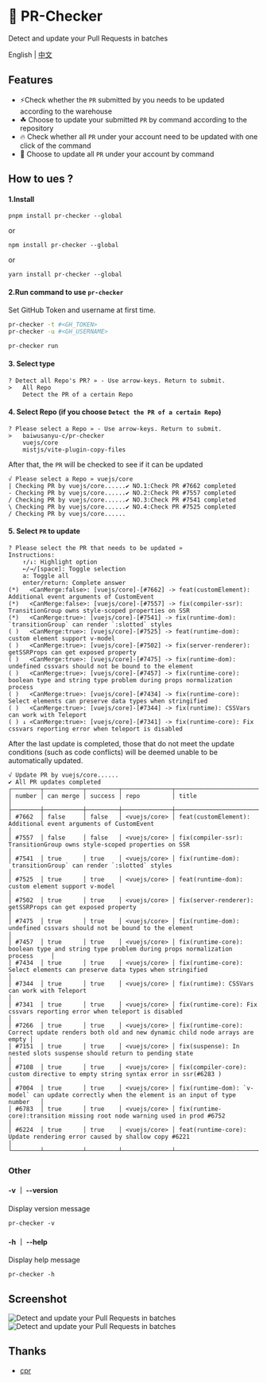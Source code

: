 
# 🚀 PR-Checker

Detect and update your Pull Requests in batches

English | [中文](https://github.com/baiwusanyu-c/pr-checker/blob/master/README.ZH-CN.md)
## Features

- ⚡️Check whether the `PR` submitted by you needs to be updated according to the warehouse
- ☘ Choose to update your submitted `PR` by command according to the repository
- 🔥️ Check whether all `PR` under your account need to be updated with one click of the command
- 🌷 Choose to update all `PR` under your account by command

## How to ues ?

#### 1.Install

```` shell
pnpm install pr-checker --global
````
or
```` shell
npm install pr-checker --global
````
or
```` shell
yarn install pr-checker --global
````

#### 2.Run command to use `pr-checker`

Set GitHub Token and username at first time.

```bash
pr-checker -t #<GH_TOKEN>
pr-checker -u #<GH_USERNAME>
```

```` shell
pr-checker run
````

#### 3. Select type

```` shell
? Detect all Repo's PR? » - Use arrow-keys. Return to submit.
>   All Repo
    Detect the PR of a certain Repo

````

#### 4. Select Repo (if you choose `Detect the PR of a certain Repo`)

```` shell
? Please select a Repo » - Use arrow-keys. Return to submit.
>   baiwusanyu-c/pr-checker
    vuejs/core
    mistjs/vite-plugin-copy-files

````
After that, the `PR` will be checked to see if it can be updated
```shell
√ Please select a Repo » vuejs/core
| Checking PR by vuejs/core......✔ NO.1:Check PR #7662 completed
- Checking PR by vuejs/core......✔ NO.2:Check PR #7557 completed
/ Checking PR by vuejs/core......✔ NO.3:Check PR #7541 completed
\ Checking PR by vuejs/core......✔ NO.4:Check PR #7525 completed
/ Checking PR by vuejs/core......

```

#### 5. Select `PR` to update

```` shell
? Please select the PR that needs to be updated »
Instructions:
    ↑/↓: Highlight option
    ←/→/[space]: Toggle selection
    a: Toggle all
    enter/return: Complete answer
(*)   <CanMerge:false>: [vuejs/core]-[#7662] -> feat(customElement): Additional event arguments of CustomEvent
(*)   <CanMerge:false>: [vuejs/core]-[#7557] -> fix(compiler-ssr): TransitionGroup owns style-scoped properties on SSR
(*)   <CanMerge:true>: [vuejs/core]-[#7541] -> fix(runtime-dom): `transitionGroup` can render `:slotted` styles
( )   <CanMerge:true>: [vuejs/core]-[#7525] -> feat(runtime-dom): custom element support v-model
( )   <CanMerge:true>: [vuejs/core]-[#7502] -> fix(server-renderer): getSSRProps can get exposed property
( )   <CanMerge:true>: [vuejs/core]-[#7475] -> fix(runtime-dom): undefined cssvars should not be bound to the element
( )   <CanMerge:true>: [vuejs/core]-[#7457] -> fix(runtime-core): boolean type and string type problem during props normalization process
( )   <CanMerge:true>: [vuejs/core]-[#7434] -> fix(runtime-core): Select elements can preserve data types when stringified
( )   <CanMerge:true>: [vuejs/core]-[#7344] -> fix(runtime): CSSVars can work with Teleport
( ) ↓ <CanMerge:true>: [vuejs/core]-[#7341] -> fix(runtime-core): Fix cssvars reporting error when teleport is disabled

````
After the last update is completed, those that do not meet the update conditions (such as code conflicts) will be deemed unable to be automatically updated.

```shell
√ Update PR by vuejs/core......
✔ All PR updates completed
┌────────┬───────────┬─────────┬──────────────┬────────────────────────────────────────────────────────────────────────────────────────────────┐     
│ number │ can merge │ success │ repo         │ title                                                                                          │     
├────────┼───────────┼─────────┼──────────────┼────────────────────────────────────────────────────────────────────────────────────────────────┤     
│ #7662  │ false     │ false   │ <vuejs/core> │ feat(customElement): Additional event arguments of CustomEvent                                 │     
│ #7557  │ false     │ false   │ <vuejs/core> │ fix(compiler-ssr): TransitionGroup owns style-scoped properties on SSR                         │     
│ #7541  │ true      │ true    │ <vuejs/core> │ fix(runtime-dom): `transitionGroup` can render `:slotted` styles                               │     
│ #7525  │ true      │ true    │ <vuejs/core> │ feat(runtime-dom): custom element support v-model                                              │     
│ #7502  │ true      │ true    │ <vuejs/core> │ fix(server-renderer): getSSRProps can get exposed property                                     │     
│ #7475  │ true      │ true    │ <vuejs/core> │ fix(runtime-dom): undefined cssvars should not be bound to the element                         │     
│ #7457  │ true      │ true    │ <vuejs/core> │ fix(runtime-core): boolean type and string type problem during props normalization process     │     
│ #7434  │ true      │ true    │ <vuejs/core> │ fix(runtime-core): Select elements can preserve data types when stringified                    │     
│ #7344  │ true      │ true    │ <vuejs/core> │ fix(runtime): CSSVars can work with Teleport                                                   │     
│ #7341  │ true      │ true    │ <vuejs/core> │ fix(runtime-core): Fix cssvars reporting error when teleport is disabled                       │     
│ #7266  │ true      │ true    │ <vuejs/core> │ fix(runtime-core): Correct update renders both old and new dynamic child node arrays are empty │     
│ #7151  │ true      │ true    │ <vuejs/core> │ fix(suspense): In nested slots suspense should return to pending state                         │     
│ #7108  │ true      │ true    │ <vuejs/core> │ fix(compiler-core): custom directive to empty string syntax error in ssr(#6283 )               │     
│ #7004  │ true      │ true    │ <vuejs/core> │ fix(runtime-dom): `v-model` can update correctly when the element is an input of type number   │     
│ #6783  │ true      │ true    │ <vuejs/core> │ fix(runtime-core):transition missing root node warning used in prod #6752                      │     
│ #6224  │ true      │ true    │ <vuejs/core> │ feat(runtime-core): Update rendering error caused by shallow copy #6221                        │     
└────────┴───────────┴─────────┴──────────────┴────────────────────────────────────────────────────────────────────────────────────────────────┘  
```
### Other
#### -v ｜ --version
Display version message

```` shell
pr-checker -v
````

#### -h ｜ --help
Display help message

```` shell
pr-checker -h
````

## Screenshot
<img src="./public/img1.png" alt="Detect and update your Pull Requests in batches"/>
<img src="./public/img2.png" alt="Detect and update your Pull Requests in batches"/>

## Thanks
* [cpr](https://github.com/edison1105/cpr)

